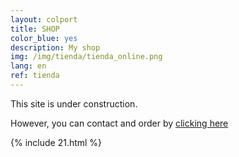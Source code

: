 ```yaml
---
layout: colport
title: SHOP
color_blue: yes
description: My shop
img: /img/tienda/tienda_online.png
lang: en
ref: tienda
---
```



This site is under construction.

However, you can contact and order by <a class="page-link" href="{{ site.baseurl }}/contact_en">clicking here</a>

{% include 21.html %}
